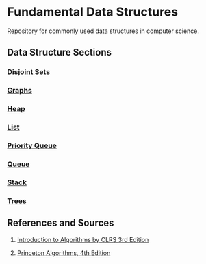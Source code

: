 # Fundamental Data Structures

Repository for commonly used data structures in computer science.

## Data Structure Sections

### [Disjoint Sets](https://github.com/matthewddiaz/Data-Structures/tree/master/src/com/matthewddiaz/datastructures/disjointSets)

### [Graphs](https://github.com/matthewddiaz/Data-Structures/tree/master/src/com/matthewddiaz/datastructures/graphs)

### [Heap](https://github.com/matthewddiaz/Data-Structures/tree/master/src/com/matthewddiaz/datastructures/heap)

### [List](https://github.com/matthewddiaz/Data-Structures/tree/master/src/com/matthewddiaz/datastructures/lists)

### [Priority Queue](https://github.com/matthewddiaz/Data-Structures/tree/master/src/com/matthewddiaz/datastructures/priorityQueues)

### [Queue](https://github.com/matthewddiaz/Data-Structures/tree/master/src/com/matthewddiaz/datastructures/queue)

### [Stack](https://github.com/matthewddiaz/Data-Structures/blob/master/src/com/matthewddiaz/datastructures/stack)

### [Trees](https://github.com/matthewddiaz/Data-Structures/tree/master/src/com/matthewddiaz/datastructures/trees)


## References and Sources
1. [Introduction to Algorithms by CLRS 3rd Edition](http://ce.bonabu.ac.ir/uploads/30/CMS/user/file/115/EBook/Introduction.to.Algorithms.3rd.Edition.Sep.2010.pdf)

2. [Princeton Algorithms, 4th Edition](http://algs4.cs.princeton.edu/home) 
